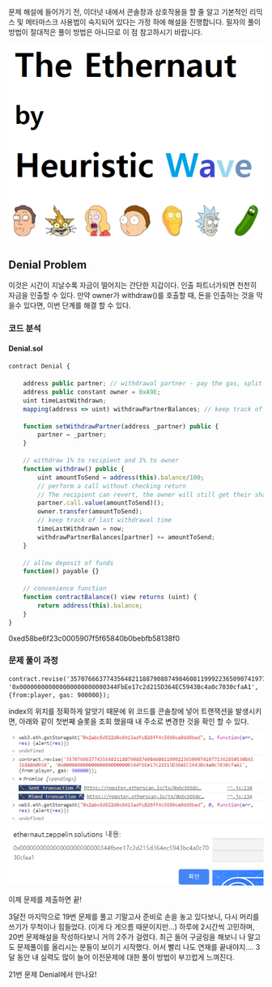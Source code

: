 문제 해설에 들어가기 전,  이더넛 내에서 콘솔창과 상호작용을 할 줄 알고 기본적인 리믹스 및 메타마스크 사용법이 숙지되어 있다는 가정 하에 해설을 진행합니다. 필자의 풀이 방법이 절대적은 풀이 방법은 아니므로 이 점 참고하시기 바랍니다.

![대표이미지](https://github.com/heuristicwave/TIL-about-Blockchain/blob/master/OpenZeppelin/ethernaut/Heuristic%20Wave%20Ethernaut.png?raw=true)



## Denial Problem



이것은 시간이 지날수록 자금이 떨어지는 간단한 지갑이다.  인출 파트너가되면 천천히 자금을 인출할 수 있다. 만약 owner가 withdraw()를 호출할 때, 돈을 인출하는 것을 막을수 있다면, 이번 단계를 해결 할 수 있다.



### 코드 분석



#### Denial.sol

```javascript
contract Denial {

    address public partner; // withdrawal partner - pay the gas, split the withdraw
    address public constant owner = 0xA9E;
    uint timeLastWithdrawn;
    mapping(address => uint) withdrawPartnerBalances; // keep track of partners balances

    function setWithdrawPartner(address _partner) public {
        partner = _partner;
    }

    // withdraw 1% to recipient and 1% to owner
    function withdraw() public {
        uint amountToSend = address(this).balance/100;
        // perform a call without checking return
        // The recipient can revert, the owner will still get their share
        partner.call.value(amountToSend)();
        owner.transfer(amountToSend);
        // keep track of last withdrawal time
        timeLastWithdrawn = now;
        withdrawPartnerBalances[partner] += amountToSend;
    }

    // allow deposit of funds
    function() payable {}

    // convenience function
    function contractBalance() view returns (uint) {
        return address(this).balance;
    }
}
```

0xed58be6f23c0005907f5f65840b0bebfb58138f0





### 문제 풀이 과정



```
contract.revise('35707666377435648211887908874984608119992236509074197713628505308453184860938', '0x000000000000000000000000344FbEe17c2d215D364EC5943Bc4a0c7030cfaA1', {from:player, gas: 900000});
```

index의 위치를 정확하게 알앗기 때문에 위 코드를 콘솔창에 넣어 트랜잭션을 발생시키면, 아래와 같이 첫번째 슬롯을 조회 했을때 내 주소로 변경한 것을 확인 할 수 있다.

![alienCodex03](https://github.com/heuristicwave/TIL-about-Blockchain/blob/master/img/alienCodex03.png?raw=true)

이제 문제를 제출하면 끝!



3달전 마지막으로 19번 문제를 풀고 기말고사 준비로 손을 놓고 있다보니, 다시 머리를 쓰기가 무척이나 힘들었다. (이게 다 게으름 때문이지만...) 하루에 2시간씩 고민하며, 20번 문제해설을 작성하다보니 거의 2주가 걸렸다. 최근 들어 구글링을 해보니 나 말고도 문제풀이를 올리시는 분들이 보이기 시작했다. 어서 빨리 나도 연재를 끝내야지....  3달 동안 내 실력도 많이 늘어 이전문제에 대한 풀이 방법이 부끄럽게 느껴진다. 



21번 문제 Denial에서 만나요!
